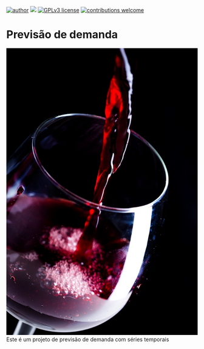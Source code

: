 [![author](https://img.shields.io/badge/author-Marcius%20D.%20Moraes-green)](https://www.linkedin.com/in/marciusdm) [![](https://img.shields.io/badge/python-3.7+-blue.svg)](https://www.python.org/downloads/release/python-365/) [![GPLv3 license](https://img.shields.io/badge/License-GPLv3-blue.svg)](http://perso.crans.org/besson/LICENSE.html) [![contributions welcome](https://img.shields.io/badge/contributions-welcome-brightgreen.svg?style=flat)](https://github.com/marciusdm/portfolio/issues)
# Previsão de demanda
<div align="center">
  <img src="https://github.com/marciusdm/dsnp/blob/main/assets/projeto6_3/despejando-vinho-tinto-no-copo.jpg?raw=true">
</div>
Este é um projeto de previsão de demanda com séries temporais
